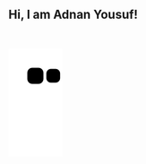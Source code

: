 
## Hi, I am Adnan Yousuf! 
</br>

![Snake animation](https://github.com/AdnanxYousuf/AdnanxYousuf/blob/output/github-contribution-grid-snake.svg)
 
